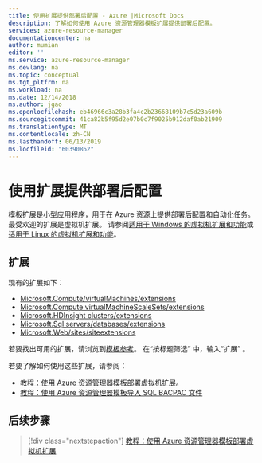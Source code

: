 ```yaml
---
title: 使用扩展提供部署后配置 - Azure |Microsoft Docs
description: 了解如何使用 Azure 资源管理器模板扩展提供部署后配置。
services: azure-resource-manager
documentationcenter: na
author: mumian
editor: ''
ms.service: azure-resource-manager
ms.devlang: na
ms.topic: conceptual
ms.tgt_pltfrm: na
ms.workload: na
ms.date: 12/14/2018
ms.author: jgao
ms.openlocfilehash: eb46966c3a28b3fa4c2b23668109b7c5d23a609b
ms.sourcegitcommit: 41ca82b5f95d2e07b0c7f9025b912daf0ab21909
ms.translationtype: MT
ms.contentlocale: zh-CN
ms.lasthandoff: 06/13/2019
ms.locfileid: "60390862"
---
```

# <a name="provide-post-deployment-configurations-by-using-extensions"></a>使用扩展提供部署后配置

模板扩展是小型应用程序，用于在 Azure 资源上提供部署后配置和自动化任务。 最受欢迎的扩展是虚拟机扩展。 请参阅[适用于 Windows 的虚拟机扩展和功能](../virtual-machines/extensions/features-windows.md)或[适用于 Linux 的虚拟机扩展和功能](../virtual-machines/extensions/features-linux.md)。

## <a name="extensions"></a>扩展

现有的扩展如下：

- [Microsoft.Compute/virtualMachines/extensions](https://docs.microsoft.com/azure/templates/microsoft.compute/2018-10-01/virtualmachines/extensions)
- [Microsoft.Compute virtualMachineScaleSets/extensions](https://docs.microsoft.com/azure/templates/microsoft.compute/2018-10-01/virtualmachinescalesets/extensions)
- [Microsoft.HDInsight clusters/extensions](https://docs.microsoft.com/azure/templates/microsoft.hdinsight/2018-06-01-preview/clusters/extensions)
- [Microsoft.Sql servers/databases/extensions](https://docs.microsoft.com/azure/templates/microsoft.sql/2014-04-01/servers/databases/extensions) 
- [Microsoft.Web/sites/siteextensions](https://docs.microsoft.com/azure/templates/microsoft.web/2016-08-01/sites/siteextensions)

若要找出可用的扩展，请浏览到[模板参考](https://docs.microsoft.com/azure/templates/)。 在“按标题筛选”  中，输入“扩展”  。

若要了解如何使用这些扩展，请参阅：

- [教程：使用 Azure 资源管理器模板部署虚拟机扩展](./resource-manager-tutorial-deploy-vm-extensions.md)。
- [教程：使用 Azure 资源管理器模板导入 SQL BACPAC 文件](./resource-manager-tutorial-deploy-sql-extensions-bacpac.md)

## <a name="next-steps"></a>后续步骤

> [!div class="nextstepaction"]
> [教程：使用 Azure 资源管理器模板部署虚拟机扩展](./resource-manager-tutorial-deploy-vm-extensions.md)
